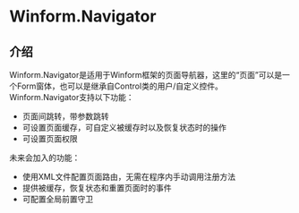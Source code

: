 # Winform.Navigator

## 介绍
Winform.Navigator是适用于Winform框架的页面导航器，这里的“页面”可以是一个Form窗体，也可以是继承自Control类的用户/自定义控件。Winform.Navigator支持以下功能：  
- 页面间跳转，带参数跳转
- 可设置页面缓存，可自定义被缓存时以及恢复状态时的操作
- 可设置页面权限

未来会加入的功能：  
- 使用XML文件配置页面路由，无需在程序内手动调用注册方法
- 提供被缓存，恢复状态和重置页面时的事件
- 可配置全局前置守卫